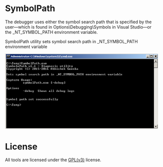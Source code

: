 # SymbolPath
The debugger uses either the symbol search path that is specified by the user—which is found in Options\Debugging\Symbols in Visual Studio—or the _NT_SYMBOL_PATH environment variable. 

SymbolPath utility sets symbol search path in _NT_SYMBOL_PATH environment variable

![GitHub Logo](SymbolPath.Console/images/ApplicationScreenshot.png)

# License
All tools are licensed under the [GPL(v3)](https://www.gnu.org/licenses/gpl-3.0.en.html) license.